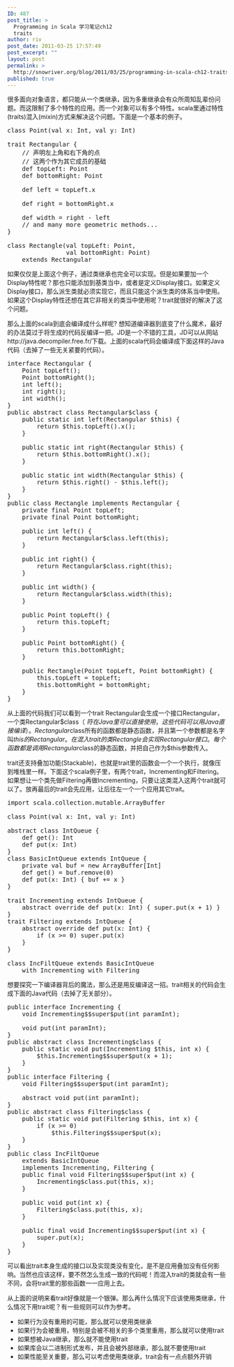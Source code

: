 ```yaml
---
ID: 487
post_title: >
  Programming in Scala 学习笔记ch12
  traits
author: riv
post_date: 2011-03-25 17:57:49
post_excerpt: ""
layout: post
permalink: >
  http://snowriver.org/blog/2011/03/25/programming-in-scala-ch12-traits/
published: true
---
```

很多面向对象语言，都只能从一个类继承，因为多重继承会有众所周知乱辈份问题。而这限制了多个特性的应用。而一个对象可以有多个特性。scala里通过特性(traits)混入(mixin)方式来解决这个问题。下面是一个基本的例子。
<pre class="brush:scala">
class Point(val x: Int, val y: Int)

trait Rectangular {
    // 声明左上角和右下角的点
    // 这两个作为其它成员的基础
    def topLeft: Point
    def bottomRight: Point

    def left = topLeft.x

    def right = bottomRight.x

    def width = right - left
    // and many more geometric methods...
}

class Rectangle(val topLeft: Point,
                val bottomRight: Point)
    extends Rectangular
</pre>
如果仅仅是上面这个例子，通过类继承也完全可以实现。但是如果要加一个Display特性呢？那也只能添加到基类当中，或者是定义Display接口。如果定义Display接口，那么派生类就必须实现它，而且只能这个派生类的体系当中使用。如果这个Display特性还想在其它非相关的类当中使用呢？trait就很好的解决了这个问题。<!--more-->

那么上面的scala到底会编译成什么样呢? 想知道编译器到底变了什么魔术，最好的办法莫过于将生成的代码反编译一把。JD是一个不错的工具，JD可以从网站http://java.decompiler.free.fr/下载。上面的scala代码会编译成下面这样的Java代码（去掉了一些无关紧要的代码）。
<pre class="brush:java">
interface Rectangular {
	Point topLeft();
	Point bottomRight();
	int left();
	int right();
	int width();
}
public abstract class Rectangular$class {
	public static int left(Rectangular $this) {
		return $this.topLeft().x();
	}

	public static int right(Rectangular $this) {
		return $this.bottomRight().x();
	}

	public static int width(Rectangular $this) {
		return $this.right() - $this.left();
	}
}
public class Rectangle implements Rectangular {
	private final Point topLeft;
	private final Point bottomRight;

	public int left() {
		return Rectangular$class.left(this);
	}

	public int right() {
		return Rectangular$class.right(this);
	}

	public int width() {
		return Rectangular$class.width(this);
	}

	public Point topLeft() {
		return this.topLeft;
	}

	public Point bottomRight() {
		return this.bottomRight;
	}

	public Rectangle(Point topLeft, Point bottomRight) {
		this.topLeft = topLeft;
		this.bottomRight = bottomRight;
	}
}
</pre>
从上面的代码我们可以看到一个trait Rectangular会生成一个接口Rectangular，一个类Rectangular$class（ $符在Java里可以直接使用，这些代码可以用Java直接编译）。Rectangular$class所有的函数都是静态函数，并且第一个参数都是名字叫$this的Rectangular。在混入trait的类Rectangle会实现Rectangular接口。每个函数都是调用Rectangular$class的静态函数，并把自己作为$this参数传入。

trait还支持叠加功能(Stackable)，也就是trait里的函数会一个一个执行，就像压到堆栈里一样。下面这个scala例子里，有两个trait，Incrementing和Filtering。如果想让一个类先做Filtering再做Incrementing，只要让这类混入这两个trait就可以了。放再最后的trait会先应用，让后往左一个一个应用其它trait。
<pre class="brush:java">
import scala.collection.mutable.ArrayBuffer

class Point(val x: Int, val y: Int)

abstract class IntQueue {
    def get(): Int
    def put(x: Int)
}
class BasicIntQueue extends IntQueue {
    private val buf = new ArrayBuffer[Int]
    def get() = buf.remove(0)
    def put(x: Int) { buf += x }
}

trait Incrementing extends IntQueue {
    abstract override def put(x: Int) { super.put(x + 1) }
}
trait Filtering extends IntQueue {
    abstract override def put(x: Int) {
        if (x >= 0) super.put(x)
    }
}

class IncFiltQueue extends BasicIntQueue
    with Incrementing with Filtering
</pre>
想要探究一下编译器背后的魔法，那么还是用反编译这一招。trait相关的代码会生成下面的Java代码（去掉了无关部分）。
<pre class="brush:java">
public interface Incrementing {
	void Incrementing$$super$put(int paramInt);

	void put(int paramInt);
}
public abstract class Incrementing$class {
	public static void put(Incrementing $this, int x) {
		$this.Incrementing$$super$put(x + 1);
	}
}
public interface Filtering {
	void Filtering$$super$put(int paramInt);

	abstract void put(int paramInt);
}
public abstract class Filtering$class {
	public static void put(Filtering $this, int x) {
		if (x >= 0)
			$this.Filtering$$super$put(x);
	}
}
public class IncFiltQueue 
    extends BasicIntQueue 
    implements Incrementing, Filtering {
	public final void Filtering$$super$put(int x) {
		Incrementing$class.put(this, x);
	}

	public void put(int x) {
		Filtering$class.put(this, x);
	}

	public final void Incrementing$$super$put(int x) {
		super.put(x);
	}
}
</pre>
可以看出trait本身生成的接口以及实现类没有变化，是不是应用叠加没有任何影响。当然也应该这样，要不然怎么生成一致的代码呢！而混入trait的类就会有一些不同，会将trait里的那些函数一一应用上去。

从上面的说明来看trait好像就是一个银弹。那么再什么情况下应该使用类继承，什么情况下用trait呢？有一些规则可以作为参考。
<ul><li>如果行为没有重用的可能，那么就可以使用类继承</li>
<li>如果行为会被重用，特别是会被不相关的多个类里重用，那么就可以使用trait</li>
<li>如果想被Java继承，那么就不能使用trait</li>
<li>如果库会以二进制形式发布，并且会被外部继承，那么就不要使用trait</li>
<li>如果性能至关重要，那么可以考虑使用类继承，trait会有一点点额外开销</li>
</ul>